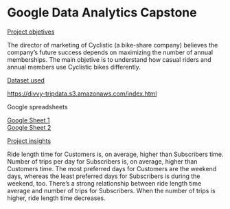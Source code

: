 # Google Data Analytics Capstone

<ins> Project objetives</ins>

The director of marketing of Cyclistic (a bike-share company)  believes the company’s future success depends on maximizing the number of annual memberships. The main objetive is to understand how casual riders and annual members use Cyclistic bikes differently.

<ins> Dataset used </ins>

https://divvy-tripdata.s3.amazonaws.com/index.html

Google spreadsheets

[Google Sheet 1](https://docs.google.com/spreadsheets/d/14IFF41bZe86nk1JflUTdyo5jULfHZus95hOuWsEZpCI/edit?gid=490453494#gid=490453494)  
[Google Sheet 2](https://docs.google.com/spreadsheets/d/1ldzNwD60u8pVWMY3s2iW9EfzGVP1uE_FAemp-1qwijo/edit?gid=640449855#gid=640449855)

<ins> Project insights</ins>

Ride length time for Customers is, on average, higher than Subscribers time.
Number of trips per day for Subscribers is, on average, higher than Customers time. 
The most preferred days for Customers are the weekend days, whereas the least preferred days for Subscribers is during the weekend, too.
There’s a strong relationship between ride length time average and number of trips for Subscribers. When the number of trips is higher, ride length time decreases.
